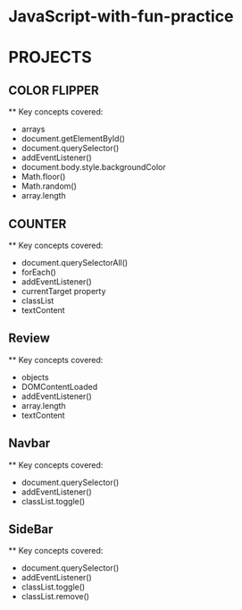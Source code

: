 # JavaScript-with-fun-practice

# PROJECTS

## COLOR FLIPPER

\*\* Key concepts covered:

- arrays
- document.getElementById()
- document.querySelector()
- addEventListener()
- document.body.style.backgroundColor
- Math.floor()
- Math.random()
- array.length

## COUNTER

\*\* Key concepts covered:

- document.querySelectorAll()
- forEach()
- addEventListener()
- currentTarget property
- classList
- textContent

## Review

\*\* Key concepts covered:

- objects
- DOMContentLoaded
- addEventListener()
- array.length
- textContent

## Navbar

\*\* Key concepts covered:

- document.querySelector()
- addEventListener()
- classList.toggle()

## SideBar

\*\* Key concepts covered:

- document.querySelector()
- addEventListener()
- classList.toggle()
- classList.remove()
